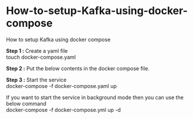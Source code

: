 # How-to-setup-Kafka-using-docker-compose
How to setup Kafka using docker compose

<b>Step 1 :</b> Create a yaml file<br>
touch docker-compose.yaml<br>

<b>Step 2 :</b> Put the below contents in the docker compose file.<br>

<b>Step 3 :</b> Start the service <br>
docker-compose -f docker-compose.yaml up<br>

If you want to start the service in background mode then you can use the below command<br>
docker-compose -f docker-compose.yml up -d<br>
